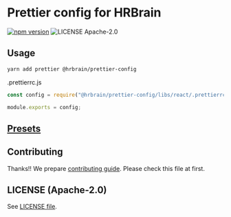 # Prettier config for HRBrain

[![npm version](https://badge.fury.io/js/%40hrbrain%2Fprettier-config.svg)](https://badge.fury.io/js/%40hrbrain%2Fprettier-config)
![LICENSE Apache-2.0](https://img.shields.io/badge/license-Apache--2.0-green.svg?style=flat-square)

## Usage

```bash
yarn add prettier @hrbrain/prettier-config
```

.prettierrc.js

```js
const config = require("@hrbrain/prettier-config/libs/react/.prettierrc.js");

module.exports = config;
```

## [Presets](./libs)

## Contributing

Thanks!! We prepare [contributing guide](./CONTRIBUTING.md).
Please check this file at first.

## LICENSE (Apache-2.0)

See [LICENSE file](./LICENSE).
